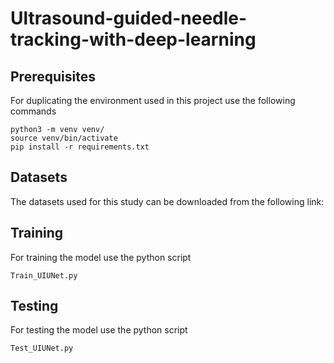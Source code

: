 # Ultrasound-guided-needle-tracking-with-deep-learning


## Prerequisites
For duplicating the environment used in this project use the following commands
```
python3 -m venv venv/
source venv/bin/activate
pip install -r requirements.txt

```
## Datasets
The datasets used for this study can be downloaded from the following link: 

## Training
For training the model use the python script
```
Train_UIUNet.py

```
## Testing
For testing the model use the python script
```
Test_UIUNet.py

```
